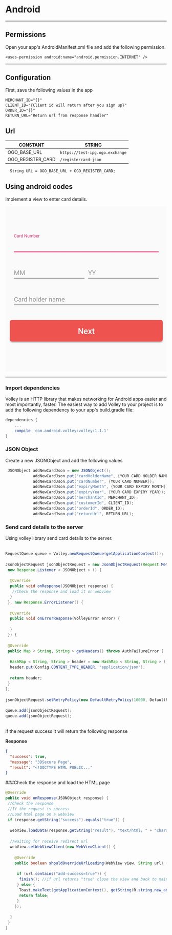 # Android

---

## Permissions

Open your app's AndroidManifest.xml file and add the following permission.

``` http
<uses-permission android:name="android.permission.INTERNET" />
```

---

## Configuration

First, save the following values in the app

``` http
MERCHANT_ID="{}"
CLIENT_ID="{Client id will return after you sign up}"
ORDER_ID="{}"
RETURN_URL="Return url from response handler"
```

## Url

| CONSTANT           | STRING                            |
| ------------------ |--------------------------------|
| OGO_BASE_URL       |`https://test-ipg.ogo.exchange` |
| OGO_REGISTER_CARD  |`/registercard-json`            |

``` url
  String URL = OGO_BASE_URL + OGO_REGISTER_CARD;
```


## Using android codes

Implement a view to enter card details. 

![Screenshot](img/card_view.jpg)

---

### Import dependencies

Volley is an HTTP library that makes networking for Android apps easier and most importantly, faster. The easiest way to add Volley to your project is to add the following dependency to your app's build.gradle file:


``` gradle
dependencies {
    ...
    compile 'com.android.volley:volley:1.1.1'
}
```

### JSON Object



Create a new JSONObject and add the following values

``` java
 JSONObject addNewCardJson = new JSONObject();
            addNewCardJson.put("cardHolderName", {YOUR CARD HOLDER NAME});
            addNewCardJson.put("cardNumber", {YOUR CARD NUMBER});
            addNewCardJson.put("expiryMonth", {YOUR CARD EXPIRY MONTH});
            addNewCardJson.put("expiryYear", {YOUR CARD EXPIRY YEAR});
            addNewCardJson.put("merchantId", MERCHANT_ID);
            addNewCardJson.put("customerId", CLIENT_ID);
            addNewCardJson.put("orderId", ORDER_ID);
            addNewCardJson.put("returnUrl", RETURN_URL);
```
### Send card details to the server

Using volley library send card details to the server. 

``` java

RequestQueue queue = Volley.newRequestQueue(getApplicationContext());               

JsonObjectRequest jsonObjectRequest = new JsonObjectRequest(Request.Method.POST, url, addCardRequest,
 new Response.Listener < JSONObject > () {

  @Override
  public void onResponse(JSONObject response) {
   //Check the response and load it on webview
  }
 }, new Response.ErrorListener() {

  @Override
  public void onErrorResponse(VolleyError error) {

  }
 }) {

 @Override
 public Map < String, String > getHeaders() throws AuthFailureError {

  HashMap < String, String > header = new HashMap < String, String > ();
  header.put(Config.CONTENT_TYPE_HEADER, "application/json");

  return header;
 }
};

jsonObjectRequest.setRetryPolicy(new DefaultRetryPolicy(10000, DefaultRetryPolicy.DEFAULT_MAX_RETRIES, DefaultRetryPolicy.DEFAULT_BACKOFF_MULT));

queue.add(jsonObjectRequest);
queue.add(jsonObjectRequest);               
				
```

If the request success it will return the following response

**Response**

``` json
{
  "success": true,
  "message": "3DSecure Page",
  "result": "<!DOCTYPE HTML PUBLIC..."
}
``` 

###Check the response and load the HTML page

``` java
@Override
public void onResponse(JSONObject response) {
 //Check the response 
 //If the request is success 
 //Load html page on a webview
 if (response.getString("success").equals("true")) {

  webView.loadData(response.getString("result"), "text/html; " + "charset=utf-8", "UTF-8");

  //waiting for receive redirect url
  webView.setWebViewClient(new WebViewClient() {

    @Override
    public boolean shouldOverrideUrlLoading(WebView view, String url) {

     if (url.contains("add-success=true")) {
      finish(); //if url returns "true" close the view and back to main
     } else {
      Toast.makeText(getApplicationContext(), getString(R.string.new_add_card_fail_message), Toast.LENGTH_LONG).show();
      return false;
     }
    });

  }
 }
}
```


<!-- 		

## Using android library

*Step 1.* 
Add the JitPack repository to your build file.
Add it in your root build.gradle at the end of repositories:

``` java 
allprojects {
	repositories {
		...
		maven { url 'https://jitpack.io' }
	}
}
```

*Step 2.*
 Add the dependency

``` java 
dependencies {
	    implementation 'com.github.charithvithanage:OgoCard:0.1.4'
}
```

Add the following code to the activity

*.MainActivity*

```java
public class MainActivity extends AppCompatActivity {

    private static final String TAG ="OgoCardRegister" ;
    OgoCardView cardView;

    @Override
    protected void onCreate(@Nullable Bundle savedInstanceState) {
        super.onCreate(savedInstanceState);
        setContentView(R.layout.activity_main);

        cardView=findViewById(R.id.cardView);
        cardView.setMerchantId(MERCHANT_ID);
        cardView.setCustomerId(CLIENT_ID);
        cardView.setReturnUrl(RETURN_URL);
        cardView.setOrderId(ORDER_ID);
        cardView.setOgoBaseUrl(OGO_BASE_URL);
        cardView.setOgoRegisterCard(OGO_REGISTER_CARD);

        cardView.setListner(new WebViewListner() {
            @Override
            public void onSuccessResponse(String url) {
                Log.d(TAG,url);
            }

            @Override
            public void onErrorResponse(String error) {
                Log.d(TAG," ERROR "+error);

            }
        });


    }
}
```

*.activity_main*

```xml
<?xml version="1.0" encoding="utf-8"?>
<LinearLayout
        xmlns:android="http://schemas.android.com/apk/res/android"
        xmlns:tools="http://schemas.android.com/tools"
        android:layout_width="match_parent"
        android:layout_height="match_parent"
        tools:context=".MainActivity">

    <com.info.charith.ogocardview.OgoCardView
            android:id="@+id/cardView"
            android:layout_width="match_parent"
            android:layout_height="match_parent">
    </com.info.charith.ogocardview.OgoCardView>

</LinearLayout>
```
-->
